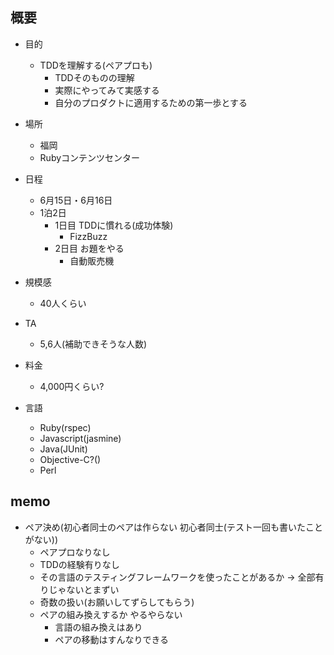 ## 概要
* 目的
    * TDDを理解する(ペアプロも)
        * TDDそのものの理解
        * 実際にやってみて実感する
        * 自分のプロダクトに適用するための第一歩とする
* 場所
    * 福岡
    * Rubyコンテンツセンター
* 日程
    * 6月15日・6月16日
    * 1泊2日
        * 1日目 TDDに慣れる(成功体験)
            * FizzBuzz
        * 2日目 お題をやる
            * 自動販売機

* 規模感
    * 40人くらい
* TA
    * 5,6人(補助できそうな人数)
* 料金
    * 4,000円くらい?

* 言語
    * Ruby(rspec)
    * Javascript(jasmine)
    * Java(JUnit)
    * Objective-C?()
    * Perl


## memo
* ペア決め(初心者同士のペアは作らない 初心者同士(テスト一回も書いたことがない))
    * ペアプロなりなし
    * TDDの経験有りなし
    * その言語のテスティングフレームワークを使ったことがあるか
     -> 全部有りじゃないとまずい
    * 奇数の扱い(お願いしてずらしてもらう)
    * ペアの組み換えするか やるやらない
        * 言語の組み換えはあり
        * ペアの移動はすんなりできる



